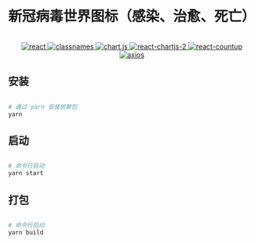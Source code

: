 
<h1 align="center" style="margin: 30px 0 35px;">新冠病毒世界图标（感染、治愈、死亡）</h1>
<p align="center">
  <a href="https://github.com/facebook/react">
    <img src="https://img.shields.io/badge/react-16.13.1-informational" alt="react">
  </a>
  <a href="https://github.com/JedWatson/classnames">
    <img src="https://img.shields.io/badge/classnames-2.2.6-brightgreen" alt="classnames" />
  </a>
  <a href="https://github.com/chartjs/Chart.js">
    <img src="https://img.shields.io/badge/chart.js-2.9.3-important" alt="chart.js" />
  </a>
  <a href="https://github.com/jerairrest/react-chartjs-2">
    <img src="https://img.shields.io/badge/react--chartjs--2-2.9.0-red" alt="react-chartjs-2" />
  </a>
  <a href="https://github.com/glennreyes/react-countup">
    <img src="https://img.shields.io/badge/react--countup-4.3.3-ff69b4" alt="react-countup" />
  </a>
  <a href="https://github.com/axios/axios">
    <img src="https://img.shields.io/badge/axios-0.19.2-blueviolet" alt="axios" />
  </a>
</p>

## 安装

```bash

# 通过 yarn 安装依赖包
yarn

```

## 启动

```bash

# 命令行启动
yarn start

```

## 打包

```bash

# 命令行启动
yarn build

```